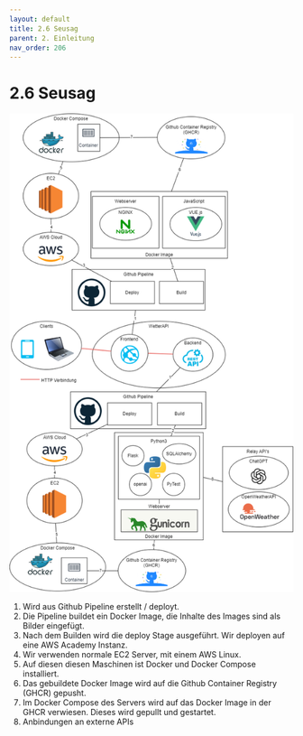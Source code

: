 ```yaml
---
layout: default
title: 2.6 Seusag
parent: 2. Einleitung
nav_order: 206
---
```


# 2.6 Seusag

![SEUSAG](../ressources/diagrams/weatherapi.drawio.png)

1. Wird aus Github Pipeline erstellt / deployt.
2. Die Pipeline buildet ein Docker Image, die Inhalte des Images sind als Bilder eingefügt.
3. Nach dem Builden wird die deploy Stage ausgeführt. Wir deployen auf eine AWS Academy Instanz.
4. Wir verwenden normale EC2 Server, mit einem AWS Linux.
5. Auf diesen diesen Maschinen ist Docker und Docker Compose installiert.
6. Das gebuildete Docker Image wird auf die Github Container Registry (GHCR) gepusht.
7. Im Docker Compose des Servers wird auf das Docker Image in der GHCR verwiesen. Dieses wird gepullt und gestartet.
8. Anbindungen an externe APIs
